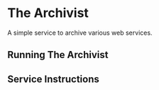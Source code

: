 # The Archivist 

A simple service to archive various web services.

## Running The Archivist

## Service Instructions

